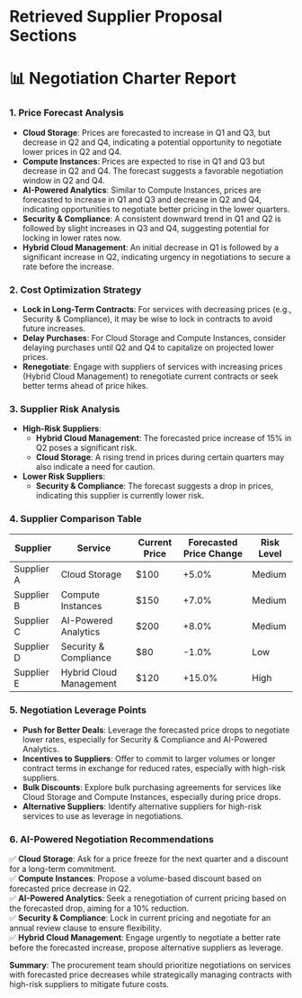# Retrieved Supplier Proposal Sections

# 📊 **Negotiation Charter Report**

### **1. Price Forecast Analysis**
- **Cloud Storage**: Prices are forecasted to increase in Q1 and Q3, but decrease in Q2 and Q4, indicating a potential opportunity to negotiate lower prices in Q2 and Q4.
- **Compute Instances**: Prices are expected to rise in Q1 and Q3 but decrease in Q2 and Q4. The forecast suggests a favorable negotiation window in Q2 and Q4.
- **AI-Powered Analytics**: Similar to Compute Instances, prices are forecasted to increase in Q1 and Q3 and decrease in Q2 and Q4, indicating opportunities to negotiate better pricing in the lower quarters.
- **Security & Compliance**: A consistent downward trend in Q1 and Q2 is followed by slight increases in Q3 and Q4, suggesting potential for locking in lower rates now.
- **Hybrid Cloud Management**: An initial decrease in Q1 is followed by a significant increase in Q2, indicating urgency in negotiations to secure a rate before the increase.

### **2. Cost Optimization Strategy**
- **Lock in Long-Term Contracts**: For services with decreasing prices (e.g., Security & Compliance), it may be wise to lock in contracts to avoid future increases.  
- **Delay Purchases**: For Cloud Storage and Compute Instances, consider delaying purchases until Q2 and Q4 to capitalize on projected lower prices.  
- **Renegotiate**: Engage with suppliers of services with increasing prices (Hybrid Cloud Management) to renegotiate current contracts or seek better terms ahead of price hikes.

### **3. Supplier Risk Analysis**
- **High-Risk Suppliers**:  
    - **Hybrid Cloud Management**: The forecasted price increase of 15% in Q2 poses a significant risk.  
    - **Cloud Storage**: A rising trend in prices during certain quarters may also indicate a need for caution.  
- **Lower Risk Suppliers**:  
    - **Security & Compliance**: The forecast suggests a drop in prices, indicating this supplier is currently lower risk.

### **4. Supplier Comparison Table**
| Supplier           | Service                | Current Price | Forecasted Price Change | Risk Level |
|--------------------|-----------------------|---------------|------------------------|------------|
| Supplier A         | Cloud Storage          | $100          | +5.0%                  | Medium     |
| Supplier B         | Compute Instances      | $150          | +7.0%                  | Medium     |
| Supplier C         | AI-Powered Analytics   | $200          | +8.0%                  | Medium     |
| Supplier D         | Security & Compliance   | $80           | -1.0%                  | Low        |
| Supplier E         | Hybrid Cloud Management | $120          | +15.0%                 | High       |

### **5. Negotiation Leverage Points**
- **Push for Better Deals**: Leverage the forecasted price drops to negotiate lower rates, especially for Security & Compliance and AI-Powered Analytics.
- **Incentives to Suppliers**: Offer to commit to larger volumes or longer contract terms in exchange for reduced rates, especially with high-risk suppliers.
- **Bulk Discounts**: Explore bulk purchasing agreements for services like Cloud Storage and Compute Instances, especially during price drops.
- **Alternative Suppliers**: Identify alternative suppliers for high-risk services to use as leverage in negotiations.

### **6. AI-Powered Negotiation Recommendations**
✅ **Cloud Storage**: Ask for a price freeze for the next quarter and a discount for a long-term commitment.  
✅ **Compute Instances**: Propose a volume-based discount based on forecasted price decrease in Q2.  
✅ **AI-Powered Analytics**: Seek a renegotiation of current pricing based on the forecasted drop, aiming for a 10% reduction.  
✅ **Security & Compliance**: Lock in current pricing and negotiate for an annual review clause to ensure flexibility.  
✅ **Hybrid Cloud Management**: Engage urgently to negotiate a better rate before the forecasted increase, propose alternative suppliers as leverage.  

**Summary**: The procurement team should prioritize negotiations on services with forecasted price decreases while strategically managing contracts with high-risk suppliers to mitigate future costs.
```